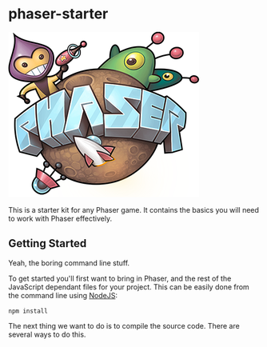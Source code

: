 # phaser-starter

![alt text](./src/assets/phaser.png "Phaser Icon")

This is a starter kit for any Phaser game.  It contains the basics you will need to work with Phaser effectively.

## Getting Started
Yeah, the boring command line stuff.  

To get started you'll first want to bring in Phaser, and the rest of the JavaScript dependant files for your project. This can be easily done from the command line using [NodeJS](https://nodejs.org/en/):
```
npm install
```

The next thing we want to do is to compile the source code.  There are several ways to do this.  
